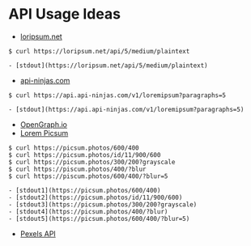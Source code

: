# API Usage Ideas

- [loripsum.net](https://loripsum.net)
```
$ curl https://loripsum.net/api/5/medium/plaintext
```

    - [stdout](https://loripsum.net/api/5/medium/plaintext)

- [api-ninjas.com](https://api-ninjas.com)
```
$ curl https://api.api-ninjas.com/v1/loremipsum?paragraphs=5
```

    - [stdout](https://api.api-ninjas.com/v1/loremipsum?paragraphs=5)

- [OpenGraph.io](https://www.opengraph.io)
- [Lorem Picsum](https://picsum.photos)
```
$ curl https://picsum.photos/600/400
$ curl https://picsum.photos/id/11/900/600
$ curl https://picsum.photos/300/200?grayscale
$ curl https://piscum.photos/400/?blur
$ curl https://piscum.photos/600/400/?blur=5
```

    - [stdout1](https://picsum.photos/600/400)
    - [stdout2](https://picsum.photos/id/11/900/600)
    - [stdout3](https://picsum.photos/300/200?grayscale)
    - [stdout4](https://picsum.photos/400/?blur)
    - [stdout5](https://picsum.photos/600/400/?blur=5)

- [Pexels API](https://www.pexels.com/api/)
